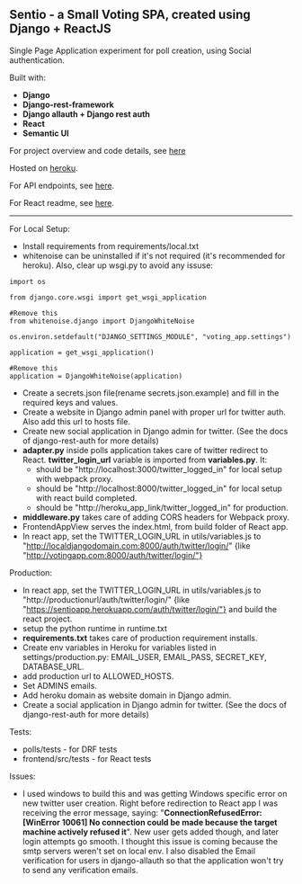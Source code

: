 **Sentio - a Small Voting SPA, created using Django + ReactJS**
----------

Single Page Application experiment for poll creation, using Social authentication.

Built with:

 - **Django**
 - **Django-rest-framework**
 - **Django allauth + Django rest auth**
 - **React**
 - **Semantic UI**
 
For project overview and code details, see [here](https://azaleas.aerobatic.io/2017/05/07/sentio---a-voting-app/)

Hosted on [heroku](https://sentioapp.herokuapp.com).

For API endpoints, see [here](https://github.com/azaleas/sentio/blob/master/API.md).

For React readme, see [here](https://github.com/azaleas/sentio/blob/master/voting_app/frontend/README.md).

----------

For Local Setup:

 - Install requirements from requirements/local.txt
 - whitenoise can be uninstalled if it's not required (it's recommended for heroku). Also, clear up wsgi.py to avoid any issuse:
```
import os

from django.core.wsgi import get_wsgi_application

#Remove this
from whitenoise.django import DjangoWhiteNoise

os.environ.setdefault("DJANGO_SETTINGS_MODULE", "voting_app.settings")

application = get_wsgi_application()

#Remove this
application = DjangoWhiteNoise(application)
```

 - Create a secrets.json file(rename secrets.json.example) and fill in the required keys and values.
 - Create a website in Django admin panel with proper url for twitter auth. Also add this url to hosts file.
 - Create new social application in Django admin for twitter. (See the docs of django-rest-auth for more details)
 - **adapter.py** inside polls application takes care of twitter redirect to React. **twitter_login_url** variable is imported from **variables.py**.  It:
     - should be "http://localhost:3000/twitter_logged_in" for local setup with webpack proxy.
     - should be "http://localhost:8000/twitter_logged_in" for local setup with react build completed.
     - should be "http://heroku_app_link/twitter_logged_in" for production.
 - **middleware.py** takes care of adding CORS headers for Webpack proxy.
 - FrontendAppView serves the index.html, from build folder of React app.
 - In react app, set the TWITTER_LOGIN_URL in utils/variables.js to "http://localdjangodomain.com:8000/auth/twitter/login/" {like "http://votingapp.com:8000/auth/twitter/login/"}

Production:

 - In react app, set the TWITTER_LOGIN_URL in utils/variables.js to "http://productionurl/auth/twitter/login/" {like "https://sentioapp.herokuapp.com/auth/twitter/login/"} and build the react project.
 - setup the python runtime in runtime.txt
 - **requirements.txt** takes care of production requirement installs. 
 - Create env variables in Heroku for variables listed in settings/production.py: EMAIL_USER, EMAIL_PASS, SECRET_KEY, DATABASE_URL.
 - add production url to ALLOWED_HOSTS.
 - Set ADMINS emails.
 - Add heroku domain as website domain in Django admin.
 - Create a social application in Django admin for twitter. (See the docs of django-rest-auth for more details)

Tests:

 - polls/tests - for DRF tests
 - frontend/src/tests - for React tests

Issues:

 - I used windows to build this and was getting Windows specific error on new twitter user creation. Right before redirection to React app I was receiving the error message, saying: "**ConnectionRefusedError: [WinError 10061] No connection could be made because the target machine actively refused it**". New user gets added though, and later login attempts go smooth. I thought this issue is coming because the smtp servers weren't set on local env. I also disabled the Email verification for users in django-allauth so that the application won't try to send any verification emails.